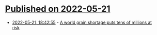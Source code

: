 # [Published on 2022-05-21](index.md)

* [2022-05-21, 18:42:55](https://news.ycombinator.com/item?id=31460602) - [A world grain shortage puts tens of millions at risk](https://www.economist.com/briefing/2022/05/19/a-world-grain-shortage-puts-tens-of-millions-at-risk)

